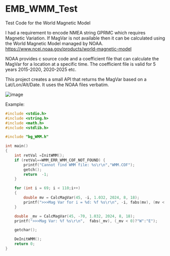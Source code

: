 # EMB_WMM_Test
Test Code for the World Magnetic Model

I had a requirement to encode NMEA string GPRMC which requires Magnetic Variation. 
If MagVar is not available then it can be calculated using the World Magnetic Model managed by NOAA.
https://www.ncei.noaa.gov/products/world-magnetic-model

NOAA provides c source code and a coefficient file that can calculate the MagVar for a location at a specific time.
The coefficient file is valid for 5 years 2015-2020, 2020-2025 etc.

This project creates a small API that returns the MagVar based on a Lat/Lon/Alt/Date.
It uses the NOAA files verbatim.


![image](https://github.com/user-attachments/assets/b136454a-90dd-42a0-9ea3-34b316faf611)

Example:
```c
#include <stdio.h>
#include <string.h>
#include <math.h>
#include <stdlib.h>

#include "bg_WMM.h"

int main()
{
	int retVal =InitWMM();
	if (retVal==WMM_ERR_WMM_COF_NOT_FOUND) {
		printf("Cannot find WMM file: %s\r\n","WMM.COF");
        getch();
        return  -1;
	}

	for (int i = 69; i < 110;i++)
	{
		double mv = CalcMagVar(45, -i, 1.032, 2024, 8, 18);
		printf(">>>Mag Var for i = %d: %f %s\r\n", -i, fabs(mv), (mv < 0)?"W":"E");
	}

	double _mv = CalcMagVar(45, -70, 1.032, 2024, 8, 18);
	printf(">>>Mag Var: %f %s\r\n",  fabs(_mv), (_mv < 0)?"W":"E");

	getchar();

	DeInitWMM();
	return 0;
}

```
